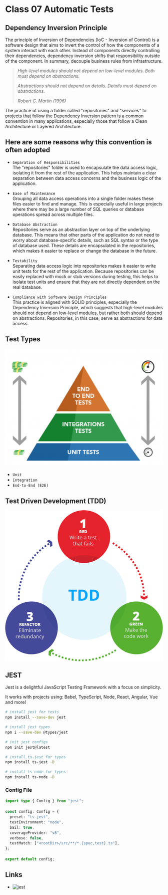 # Class 07 Automatic Tests

## Dependency Inversion Principle

The principle of Inversion of Dependencies (IoC - Inversion of Control) is a software design that aims to invert the control of how the components of a system interact with each other. Instead of components directly controlling their dependencies, dependency inversion shifts that responsibility outside of the component. In summary, decouple business rules from infrastructure.

> _High-level modules should not depend on low-level modules. Both must depend on abstractions._
>
> _Abstractions should not depend on details. Details must depend on abstractions._
>
> _Robert C. Martin (1996)_

The practice of using a folder called "repositories" and "services" to projects that follow the Dependency Inversion pattern is a common convention in many applications, especially those that follow a Clean Architecture or Layered Architecture.

## Here are some reasons why this convention is often adopted

- `Separation of Responsibilities`  
  The "repositories" folder is used to encapsulate the data access logic, isolating it from the rest of the application. This helps maintain a clear separation between data access concerns and the business logic of the application.

- `Ease of Maintenance`  
  Grouping all data access operations into a single folder makes these files easier to find and manage. This is especially useful in large projects where there may be a large number of SQL queries or database operations spread across multiple files.

- `Database Abstraction`  
  Repositories serve as an abstraction layer on top of the underlying database. This means that other parts of the application do not need to worry about database-specific details, such as SQL syntax or the type of database used. These details are encapsulated in the repositories, which makes it easier to replace or change the database in the future.

- `Testability`  
  Separating data access logic into repositories makes it easier to write unit tests for the rest of the application. Because repositories can be easily replaced with mock or stub versions during testing, this helps to isolate test units and ensure that they are not directly dependent on the real database.

- `Compliance with Software Design Principles`  
  This practice is aligned with SOLID principles, especially the Dependency Inversion Principle, which suggests that high-level modules should not depend on low-level modules, but rather both should depend on abstractions. Repositories, in this case, serve as abstractions for data access.

## Test Types

![pyramid-tests](../documents/pyramid-tests.png)

- `Unit`
- `Integration`
- `End-to-End (E2E)`

## Test Driven Development (TDD)

![TDD](../documents/tdd.png)

## JEST

Jest is a delightful JavaScript Testing Framework with a focus on simplicity.

It works with projects using: Babel, TypeScript, Node, React, Angular, Vue and more!

```bash
# install jest for tests
npm install --save-dev jest
```

```bash
# install jest types
npm i --save-dev @types/jest
```

```bash
# init jest configs
npm init jest@latest
```

```bash
# install ts-jest for types
npm install ts-jest -D
```

```bash
# install ts-node for types
npm install ts-node -D
```

### Config File

```ts
import type { Config } from "jest";

const config: Config = {
  preset: "ts-jest",
  testEnvironment: "node",
  bail: true,
  coverageProvider: "v8",
  verbose: false,
  testMatch: ["<rootDir>/src/**/*.{spec,test}.ts"],
};

export default config;
```

## Links

- ![jest](https://jestjs.io/)
